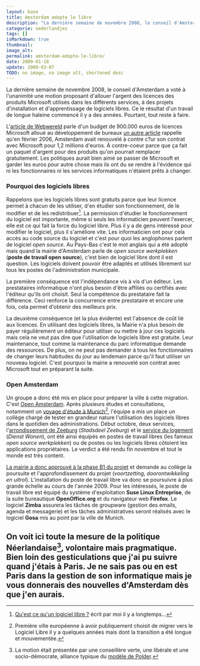 ```yaml
---
layout: base
title: Amsterdam adopte le libre
description: "La dernière semaine de novembre 2008, le conseil d'Amsterdam a voté à l'unanimité une motion proposant d'allouer l'argent des licences des produits Microsof"
categorie: nederlandjes
tags: []
isMarkdown: true
thumbnail: 
image_alt: 
permalink: amsterdam-adopte-le-libre/
date: 2009-01-18
update: 2009-03-07
TODO: no image, no image alt, shortened desc
---
```


La dernière semaine de novembre 2008, le conseil d'Amsterdam a voté à l'unanimité une motion proposant d'allouer l'argent des licences des produits Microsoft utilisés dans les différents services, à des projets d'installation et d'apprentissage de logiciels libres. Ce le résultat d'un travail de longue haleine commencé il y a des années. Pourtant, tout reste à faire.

L'[article de Webwereld](http://webwereld.nl/articles/53684/amsterdam-steekt-microsoft-besparingen-in-open-source.html) parle d'un budget de 900.000 euros de licences Microsoft alloué au développement de bureaux [un autre article](http://webwereld.nl/articles/39856) rappelle qu'en février 2006, Amsterdam avait renouvelé à contre c?ur son contrat avec Microsoft pour 1,2 millions d'euros. À contre-coeur parce que ça fait un paquet d'argent  pour des produits qu'on pourrait remplacer gratuitement. Les politiques aurait bien aimé se passer de Microsoft et garder les euros pour autre chose mais ils ont du se rendre à l'évidence qui ni les fonctionnaires ni les services informatiques n'étaient prêts à changer.

### Pourquoi des logiciels libres

Rappelons que les logiciels libres sont gratuits parce que leur licence permet à chacun de les utiliser, d'en étudier son fonctionnement, de le modifier et de les redistribuer[^1]. La permission d'étudier le fonctionnement du logiciel est importante, même si seuls les informaticien peuvent l'exercer, elle est ce qui fait la force du logiciel libre. Plus il y a de gens intéressé pour modifier le logiciel, plus il s'améliore vite. Les informaticien ont pour cela accès au code source du logiciel et c'est pour quoi les anglophones parlent de logiciel *open source*. Au Pays-Bas c'est le mot anglais qui a été adopté mais quand la mairie d'Amsterdam parle de *open source werkplekken* (**poste de travail open source**), c'est bien de logiciel libre dont il est question. Les logiciels doivent pouvoir être adaptés et utilisés librement sur tous les postes de l'administration municipale.

La première conséquence est l'indépendance vis à vis d'un éditeur. Les prestataires informatique n'ont plus besoin d'être affiliés ou certifiés avec l'éditeur qu'ils ont choisit. Seul la compétence du prestataire fait la différence. Ceci renforce la concurrence entre prestataire et encore une fois, cela permet d'obtenir des meilleurs prix.

La deuxième conséquence (et la plus évidente) est l'absence de coût lié aux licences. En utilisant des logiciels libres, la Mairie n'a plus besoin de payer régulièrement un éditeur pour utiliser ou mettre à jour ces logiciels mais cela ne veut pas dire que l'utilisation de logiciels libre est gratuite. Leur maintenance, tout comme la maintenance du parc informatique demande des ressources. De plus, on ne peut pas demander à tous les fonctionnaires de changer leurs habitudes du jour au lendemain parce qu'il faut utiliser un nouveau logiciel. C'est pourquoi la mairie a renouvelé son contrat avec Microsoft tout en préparant la suite.

### Open Amsterdam

Un groupe a donc été mis en place pour préparer la ville à cette migration. C'est [Open Amsterdam](http://amsterdam.nl/gemeente/open_amsterdam). Après plusieurs études et consultations, notamment un [voyage d'étude à Munich](http://amsterdam.nl/gemeente/open_amsterdam/nieuws/hoe_ver_is_duitsland)[^2], l'équipe a mis un place un collège chargé de tester en grandeur nature l'utilisation des logiciels libres dans le quotidien des administrations. Début octobre, deux services, l'[arrondissement de Zeeburg](http://www.zeeburg.nl/) (*Stadsdeel Zeeburg*) et le [service du logement](http://www.wonen.amsterdam.nl/) (*Dienst Wonen*), ont été ainsi équipés en postes de travail libres (les fameux *open source werkplekken*) ou de postes ou les logiciels libres côtoient les applications propriétaires. Le verdict a été rendu fin novembre et tout le monde est très content. 

[La mairie a donc approuvé à la phase B1 du projet](http://blog.re/me-in-amsterdam/files/data/2008-motie-open-amsterdam-faseb1.pdf) et demande au collège la poursuite et l'approfondissement du projet (*voortzetting, doorontwikkeling en uitrol*). L'installation du poste de travail libre va donc se poursuivre à plus grande échelle au cours de l'année 2009. Pour les intéressés, le poste de travail libre est équipé du système d'exploitation **Suse Linux Entreprise**, de la suite bureautique **OpenOffice.org** et du navigateur web **Firefox**. Le logiciel **Zimba** assurera les tâches de groupware (gestion des emails, agenda et messagerie) et les tâches administratives seront réalisés avec le logiciel **Gosa** mis au point par la ville de Munich.

On voit ici toute la mesure de la politique Néerlandaise[^3], volontaire mais pragmatique. Bien loin des gesticulations que j'ai pu suivre quand j'étais à Paris. Je ne sais pas ou en est Paris dans la gestion de son informatique mais je vous donnerais des nouvelles d'Amsterdam dès que j'en aurais.
---
[^1]: [Qu'est ce qu'un logiciel libre ?](http://www.reunionweb.org/about/logiciels-libres) écrit par moi il y a longtemps...
[^2]: Première ville européenne à avoir publiquement choisit de migrer vers le Logiciel Libre il y a quelques années mais dont la transition a été longue et mouvementée.
[^3]: La motion était présentée par une conseillère verte, une libérale et une socio-démocrate, alliance typique du [modèle de Polder](/modele-de-polder).
<!-- post notes:
motie: http://www.sabinagazic.nl/renderer.do/menuId/381140/sf/380757/returnPage/380757/itemId/542060/realItemId/542060/pageId/380757/instanceId/381150/ 
2006 http://www.trouw.nl/nieuws/economie/article1247259.ece 
2008 http://webwereld.nl/articles/53233/amsterdam-omarmt-open-source-werkplek.html 
sans rapport http://opensourceamsterdam.blogspot.com/ 
detail OPEN NAtional http://www.noiv.nl/node/65417
--->
